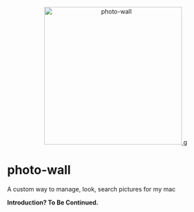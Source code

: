 <p align="center">
  <a href="#">
    <img width="320" alt="photo-wall" src="//http://img.hb.aicdn.com/75ae74a31eb08f48f3671b0d99285615dfcc942789fa5-oeVqry_fw658">
  </a>g
</p>

# photo-wall

A custom way to manage, look, search pictures for my mac


**Introduction? To Be Continued.**
